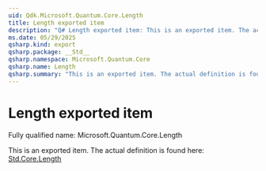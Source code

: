```yaml
---
uid: Qdk.Microsoft.Quantum.Core.Length
title: Length exported item
description: "Q# Length exported item: This is an exported item. The actual definition is found here: [Std.Core.Length](xref:Qdk.Std.Core.Length)"
ms.date: 05/29/2025
qsharp.kind: export
qsharp.package: __Std__
qsharp.namespace: Microsoft.Quantum.Core
qsharp.name: Length
qsharp.summary: "This is an exported item. The actual definition is found here: [Std.Core.Length](xref:Qdk.Std.Core.Length)"
---
```


# Length exported item

Fully qualified name: Microsoft.Quantum.Core.Length

This is an exported item. The actual definition is found here: [Std.Core.Length](xref:Qdk.Std.Core.Length)
